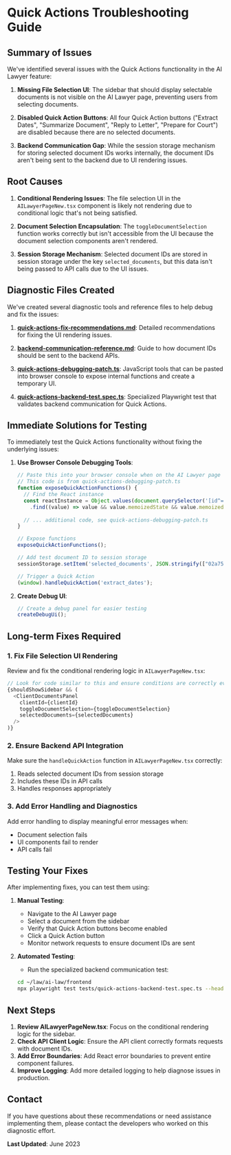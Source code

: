 # Quick Actions Troubleshooting Guide

## Summary of Issues

We've identified several issues with the Quick Actions functionality in the AI Lawyer feature:

1. **Missing File Selection UI**: The sidebar that should display selectable documents is not visible on the AI Lawyer page, preventing users from selecting documents.

2. **Disabled Quick Action Buttons**: All four Quick Action buttons ("Extract Dates", "Summarize Document", "Reply to Letter", "Prepare for Court") are disabled because there are no selected documents.

3. **Backend Communication Gap**: While the session storage mechanism for storing selected document IDs works internally, the document IDs aren't being sent to the backend due to UI rendering issues.

## Root Causes

1. **Conditional Rendering Issues**: The file selection UI in the `AILawyerPageNew.tsx` component is likely not rendering due to conditional logic that's not being satisfied.

2. **Document Selection Encapsulation**: The `toggleDocumentSelection` function works correctly but isn't accessible from the UI because the document selection components aren't rendered.

3. **Session Storage Mechanism**: Selected document IDs are stored in session storage under the key `selected_documents`, but this data isn't being passed to API calls due to the UI issues.

## Diagnostic Files Created

We've created several diagnostic tools and reference files to help debug and fix the issues:

1. **[quick-actions-fix-recommendations.md](./quick-actions-fix-recommendations.md)**: Detailed recommendations for fixing the UI rendering issues.

2. **[backend-communication-reference.md](./backend-communication-reference.md)**: Guide to how document IDs should be sent to the backend APIs.

3. **[quick-actions-debugging-patch.ts](./quick-actions-debugging-patch.ts)**: JavaScript tools that can be pasted into browser console to expose internal functions and create a temporary UI.

4. **[quick-actions-backend-test.spec.ts](./quick-actions-backend-test.spec.ts)**: Specialized Playwright test that validates backend communication for Quick Actions.

## Immediate Solutions for Testing

To immediately test the Quick Actions functionality without fixing the underlying issues:

1. **Use Browser Console Debugging Tools**:
   ```javascript
   // Paste this into your browser console when on the AI Lawyer page
   // This code is from quick-actions-debugging-patch.ts
   function exposeQuickActionFunctions() {
     // Find the React instance
     const reactInstance = Object.values(document.querySelector('[id^="root"]')?.__reactFiber$ || {})
       .find((value) => value && value.memoizedState && value.memoizedState.element);
     
     // ... additional code, see quick-actions-debugging-patch.ts
   }
   
   // Expose functions
   exposeQuickActionFunctions();
   
   // Add test document ID to session storage
   sessionStorage.setItem('selected_documents', JSON.stringify(["02a754f2-92fe-4742-a90a-6c577118ab4b"]));
   
   // Trigger a Quick Action
   (window).handleQuickAction('extract_dates');
   ```

2. **Create Debug UI**:
   ```javascript
   // Create a debug panel for easier testing
   createDebugUi();
   ```

## Long-term Fixes Required

### 1. Fix File Selection UI Rendering

Review and fix the conditional rendering logic in `AILawyerPageNew.tsx`:

```typescript
// Look for code similar to this and ensure conditions are correctly evaluated
{shouldShowSidebar && (
  <ClientDocumentsPanel
    clientId={clientId}
    toggleDocumentSelection={toggleDocumentSelection}
    selectedDocuments={selectedDocuments}
  />
)}
```

### 2. Ensure Backend API Integration

Make sure the `handleQuickAction` function in `AILawyerPageNew.tsx` correctly:
1. Reads selected document IDs from session storage
2. Includes these IDs in API calls
3. Handles responses appropriately

### 3. Add Error Handling and Diagnostics

Add error handling to display meaningful error messages when:
- Document selection fails
- UI components fail to render
- API calls fail

## Testing Your Fixes

After implementing fixes, you can test them using:

1. **Manual Testing**:
   - Navigate to the AI Lawyer page
   - Select a document from the sidebar
   - Verify that Quick Action buttons become enabled
   - Click a Quick Action button
   - Monitor network requests to ensure document IDs are sent

2. **Automated Testing**:
   - Run the specialized backend communication test:
   ```bash
   cd ~/law/ai-law/frontend
   npx playwright test tests/quick-actions-backend-test.spec.ts --headed
   ```

## Next Steps

1. **Review AILawyerPageNew.tsx**: Focus on the conditional rendering logic for the sidebar.
2. **Check API Client Logic**: Ensure the API client correctly formats requests with document IDs.
3. **Add Error Boundaries**: Add React error boundaries to prevent entire component failures.
4. **Improve Logging**: Add more detailed logging to help diagnose issues in production.

## Contact

If you have questions about these recommendations or need assistance implementing them, please contact the developers who worked on this diagnostic effort.

**Last Updated**: June 2023 